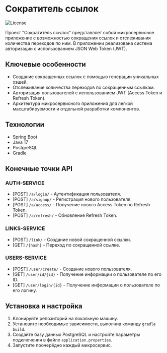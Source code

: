 # Сократитель ссылок

![License](https://img.shields.io/badge/license-MIT-blue.svg)

Проект "Сократитель ссылок" представляет собой микросервисное приложение с возможностью сокращения ссылок и отслеживания количества переходов по ним. В приложении реализована система авторизации с использованием JSON Web Token (JWT).

## Ключевые особенности

- Создание сокращенных ссылок с помощью генерации уникальных хэшей.
- Отслеживание количества переходов по сокращенным ссылкам.
- Авторизация пользователей с использованием JWT (Access Token и Refresh Token).
- Архитектура микросервисного приложения для легкой масштабируемости и отдельной разработки компонентов.

## Технологии

- Spring Boot
- Java 17
- PostgreSQL
- Gradle

## Конечные точки API

### AUTH-SERVICE

- [POST] `/a/login/` - Аутентификация пользователя.
- [POST] `/a/signup/` - Регистрация нового пользователя.
- [POST] `/a/access/` - Получение нового Access Token по Refresh Token.
- [POST] `/a/refresh/` - Обновление Refresh Token.

### LINKS-SERVICE

- [POST] `/link/` - Создание новой сокращенной ссылки.
- [GET] `/{hash}` - Переход по сокращенной ссылке.

### USERS-SERVICE

- [POST] `/user/create/` - Создание нового пользователя.
- [GET] `/user/id/{id}` - Получение информации о пользователе по его ID.
- [GET] `/user/login/{id}` - Получение информации о пользователе по его логину.

## Установка и настройка

1. Клонируйте репозиторий на локальную машину.
2. Установите необходимые зависимости, выполнив команду `gradle build`.
3. Создайте базу данных PostgreSQL и настройте параметры подключения в файле `application.properties`.
4. Запустите поочерёдно каждый микросервис.
